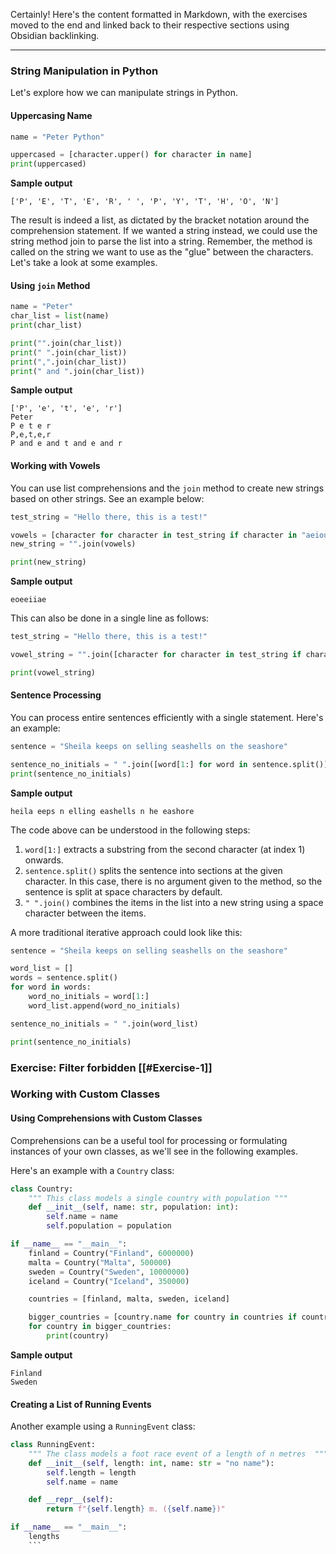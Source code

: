 Certainly! Here's the content formatted in Markdown, with the exercises moved to the end and linked back to their respective sections using Obsidian backlinking.

---

### String Manipulation in Python

Let's explore how we can manipulate strings in Python.

#### Uppercasing Name

```python
name = "Peter Python"

uppercased = [character.upper() for character in name]
print(uppercased)
```

**Sample output**

```plaintext
['P', 'E', 'T', 'E', 'R', ' ', 'P', 'Y', 'T', 'H', 'O', 'N']
```

The result is indeed a list, as dictated by the bracket notation around the comprehension statement. If we wanted a string instead, we could use the string method join to parse the list into a string. Remember, the method is called on the string we want to use as the "glue" between the characters. Let's take a look at some examples.

#### Using `join` Method

```python
name = "Peter"
char_list = list(name)
print(char_list)

print("".join(char_list))
print(" ".join(char_list))
print(",".join(char_list))
print(" and ".join(char_list))
```

**Sample output**

```plaintext
['P', 'e', 't', 'e', 'r']
Peter
P e t e r
P,e,t,e,r
P and e and t and e and r
```

#### Working with Vowels

You can use list comprehensions and the `join` method to create new strings based on other strings. See an example below:

```python
test_string = "Hello there, this is a test!"

vowels = [character for character in test_string if character in "aeiou"]
new_string = "".join(vowels)

print(new_string)
```

**Sample output**

```plaintext
eoeeiiae
```

This can also be done in a single line as follows:

```python
test_string = "Hello there, this is a test!"

vowel_string = "".join([character for character in test_string if character in "aeiou"])

print(vowel_string)
```

#### Sentence Processing

You can process entire sentences efficiently with a single statement. Here's an example:

```python
sentence = "Sheila keeps on selling seashells on the seashore"

sentence_no_initials = " ".join([word[1:] for word in sentence.split()])
print(sentence_no_initials)
```

**Sample output**

```plaintext
heila eeps n elling eashells n he eashore
```

The code above can be understood in the following steps:

1. `word[1:]` extracts a substring from the second character (at index 1) onwards.
2. `sentence.split()` splits the sentence into sections at the given character. In this case, there is no argument given to the method, so the sentence is split at space characters by default.
3. `" ".join()` combines the items in the list into a new string using a space character between the items.

A more traditional iterative approach could look like this:

```python
sentence = "Sheila keeps on selling seashells on the seashore"

word_list = []
words = sentence.split()
for word in words:
    word_no_initials = word[1:]
    word_list.append(word_no_initials)

sentence_no_initials = " ".join(word_list)

print(sentence_no_initials)
```

### Exercise: Filter forbidden [[#Exercise-1]]

### Working with Custom Classes

#### Using Comprehensions with Custom Classes

Comprehensions can be a useful tool for processing or formulating instances of your own classes, as we'll see in the following examples.

Here's an example with a `Country` class:

```python
class Country:
    """ This class models a single country with population """
    def __init__(self, name: str, population: int):
        self.name = name
        self.population = population

if __name__ == "__main__":
    finland = Country("Finland", 6000000)
    malta = Country("Malta", 500000)
    sweden = Country("Sweden", 10000000)
    iceland = Country("Iceland", 350000)

    countries = [finland, malta, sweden, iceland]

    bigger_countries = [country.name for country in countries if country.population > 5000000]
    for country in bigger_countries:
        print(country)
```

**Sample output**

```plaintext
Finland
Sweden
```

#### Creating a List of Running Events

Another example using a `RunningEvent` class:

```python
class RunningEvent:
    """ The class models a foot race event of a length of n metres  """
    def __init__(self, length: int, name: str = "no name"):
        self.length = length
        self.name = name

    def __repr__(self):
        return f"{self.length} m. ({self.name})"

if __name__ == "__main__":
    lengths
    ```
